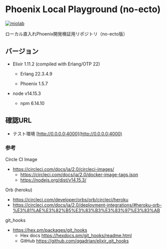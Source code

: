 # Phoenix Local Playground (no-ecto)

[![miolab](https://circleci.com/gh/miolab/phoenix_local_playground_no_ecto.svg?style=svg)](https://github.com/miolab/phoenix_local_playground_no_ecto)

ローカル直入れPhoenix開発検証用リポジトリ（no-ecto版）

## バージョン

- Elixir 1.11.2 (compiled with Erlang/OTP 22)

  - Erlang 22.3.4.9

  - Phoenix 1.5.7

- node v14.15.3

  - npm 6.14.10

## 確認URL

- テスト環境 [http://0.0.0.0:4000](http://0.0.0.0:4000)

### 参考

Circle CI Image
- https://circleci.com/docs/ja/2.0/circleci-images/
  - https://circleci.com/docs/ja/2.0/docker-image-tags.json
  - https://nodejs.org/dist/v14.15.3/

Orb (heroku)
- https://circleci.com/developer/orbs/orb/circleci/heroku
- https://circleci.com/docs/ja/2.0/deployment-integrations/#heroku-orb-%E3%81%AE%E3%82%B5%E3%83%B3%E3%83%97%E3%83%AB

git_hooks
- https://hex.pm/packages/git_hooks
  - Hex docs https://hexdocs.pm/git_hooks/readme.html
  - GitHub https://github.com/qgadrian/elixir_git_hooks
